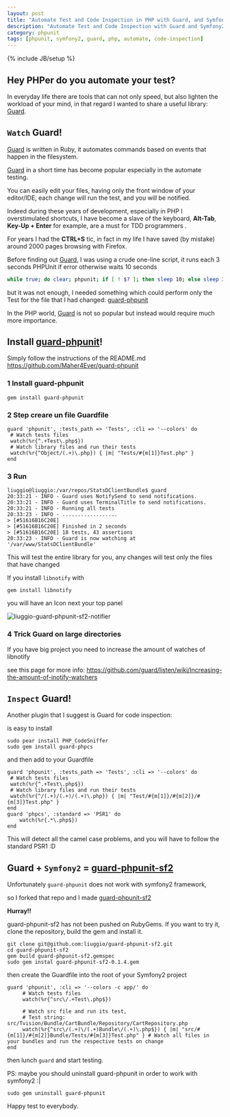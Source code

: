 ```yaml
---
layout: post
title: "Automate Test and Code Inspection in PHP with Guard, and Symfony2"
description: "Automate Test and Code Inspection with Guard and Symfony2"
category: phpunit
tags: [phpunit, symfony2, guard, php, automate, code-inspection]
---
```

{% include JB/setup %}


## Hey PHPer do you automate your test?

In everyday life there are tools that can not only speed, but also lighten the workload of your mind,
in that regard I wanted to share a useful library: [Guard](https://github.com/guard/guard).

## `Watch`  Guard!

[Guard](https://github.com/guard/guard) is written in Ruby, it automates commands based on events that happen in the filesystem.

[Guard](https://github.com/guard/guard) in a short time has become popular especially in the automate testing.

You can easily edit your files, having only the front window of your editor/IDE, each change will run the test, and you will be notified.

Indeed during these years of development, especially in PHP I overstimulated shortcuts, I have become a slave of the keyboard, **Alt-Tab**, **Key-Up + Enter** for example, are a must for TDD programmers .

For years I had the **CTRL+S** tic, in fact in my life I have saved (by mistake) around 2000 pages browsing with Firefox.

Before finding out [Guard](https://github.com/guard/guard), I was using a crude one-line script,
it runs each 3 seconds PHPUnit if error otherwise waits 10 seconds

``` bash
while true; do clear; phpunit; if [ ! $? ]; then sleep 10; else sleep 3;fi; done;
```

but it was not enough, I needed something which could perform only the Test for the file that I had changed: [guard-phpunit](https://github.com/Maher4Ever/guard-phpunit)

In the PHP world, [Guard](https://github.com/guard/guard) is not so popular but instead would require much more importance.

## **Install** [guard-phpunit](https://github.com/Maher4Ever/guard-phpunit)!

Simply follow the instructions of the README.md https://github.com/Maher4Ever/guard-phpunit


### 1 Install guard-phpunit

`gem install guard-phpunit`

### 2 Step creare un file  Guardfile


    guard 'phpunit', :tests_path => 'Tests', :cli => '--colors' do
     # Watch tests files
     watch(%r{^.+Test\.php$})
     # Watch library files and run their tests
     watch(%r{^Object/(.+)\.php}) { |m| "Tests/#{m[1]}Test.php" }
    end


### 3 Run


    liuggio@liuggio:/var/repos/StatsDClientBundle$ guard
    20:33:21 - INFO - Guard uses NotifySend to send notifications.
    20:33:21 - INFO - Guard uses TerminalTitle to send notifications.
    20:33:21 - INFO - Running all tests
    20:33:23 - INFO - ..................
    > [#51616B16C20E]
    > [#51616B16C20E] Finished in 2 seconds
    > [#51616B16C20E] 18 tests, 43 assertions
    20:33:23 - INFO - Guard is now watching at '/var/www/StatsDClientBundle'



This will test the entire library for you, any changes will test only the files that have changed

If you install `libnotify` with

`gem install libnotify`

you will have an Icon next your top panel

![liuggio-guard-phpunit-sf2-notifier](http://welcometothebundle.com/assets/themes/readable-liuggio/img/guard-phpunit-sf2.png)


### 4 Trick Guard on large directories

If you have big project you need to increase the amount of watches of libnotify

see this page for more info: https://github.com/guard/listen/wiki/Increasing-the-amount-of-inotify-watchers



## `Inspect`  Guard!

Another plugin that I suggest is Guard for code inspection:

is easy to install


    sudo pear install PHP_CodeSniffer
    sudo gem install guard-phpcs


and then add to your Guardfile


    guard 'phpunit', :tests_path => 'Tests', :cli => '--colors' do
     # Watch tests files
     watch(%r{^.+Test\.php$})
     # Watch library files and run their tests
     watch(%r{^/(.+)/(.+)/(.+)\.php}) { |m| "Test/#{m[1]}/#{m[2]}/#{m[3]}Test.php" }
    end
    guard 'phpcs', :standard => 'PSR1' do
        watch(%r{.*\.php$})
    end


This will detect all the camel case problems, and you will have to follow the standard PSR1 :D


##  Guard + `Symfony2` = [guard-phpunit-sf2](​​https://github.com/liuggio/guard-phpunit-sf2)

Unfortunately `guard-phpunit` does not work with symfony2 framework,

so I forked that repo and I made [guard-phpunit-sf2](​​https://github.com/liuggio/guard-phpunit-sf2)

**Hurray!!**

guard-phpunit-sf2 has not been pushed on RubyGems. If you want to try it, clone the repository, build the gem and install it.


    git clone git@github.com:liuggio/guard-phpunit-sf2.git
    cd guard-phpunit-sf2
    gem build guard-phpunit-sf2.gemspec
    sudo gem instal guard-phpunit-sf2-0.1.4.gem


then create the Guardfile into the root of your Symfony2 project

    guard 'phpunit', :cli => '--colors -c app/' do
         # Watch tests files
         watch(%r{^src\/.+Test\.php$})

         # Watch src file and run its test,
         # Test string: src/Tvision/Bundle/CartBundle/Repository/CartRepository.php
         watch(%r{^src\/(.+)\/(.+)Bundle\/(.+)\.php$}) { |m| "src/#{m[1]}/#{m[2]}Bundle/Tests/#{m[3]}Test.php" } # Watch all files in your bundles and run the respective tests on change
    end

then lunch `guard` and start testing.


PS: maybe you should uninstall guard-phpunit in order to work with symfony2 :|

`sudo gem uninstall guard-phpunit`


Happy test to everybody.



